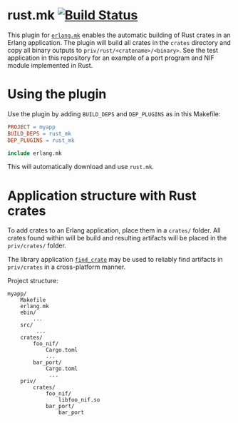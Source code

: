 # rust.mk   [![Build Status](https://travis-ci.org/goertzenator/rust.mk.svg?branch=master)](https://travis-ci.org/goertzenator/rust.mk)

This plugin for [`erlang.mk`](https://github.com/ninenines/erlang.mk) enables the automatic building of Rust crates in an Erlang application.
The plugin will build all crates in the `crates` directory and copy all binary outputs to `priv/rust/<cratename>/<binary>`.
See the test application in this repository for an example of a port program and NIF module implemented in Rust.

# Using the plugin
Use the plugin by adding `BUILD_DEPS` and `DEP_PLUGINS` as in this Makefile:

``` Makefile
PROJECT = myapp
BUILD_DEPS = rust_mk
DEP_PLUGINS = rust_mk

include erlang.mk
```
This will automatically download and use `rust.mk`.


# Application structure with Rust crates
To add crates to an Erlang application, place them in a `crates/` folder.  All crates found within will be build and resulting artifacts will be placed in the `priv/crates/` folder.

The library application [`find_crate`](https://github.com/goertzenator/find_crate) may be used to reliably find artifacts in `priv/crates` in a cross-platform manner.


Project structure:
```
myapp/
    Makefile
    erlang.mk
    ebin/
        ...
    src/
         ...
    crates/
        foo_nif/
            Cargo.toml
            ...
        bar_port/
            Cargo.toml
             ...
    priv/
        crates/
            foo_nif/
                libfoo_nif.so
            bar_port/
                bar_port

```


